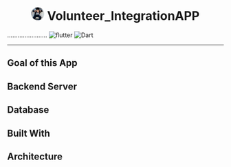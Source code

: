 # <div align="center"><img src="docs/logo.png" alt="icon" width=30> Volunteer_IntegrationAPP</div>

.......................
![flutter](https://img.shields.io/badge/Flutter-Framework-green?logo=flutter)
![Dart](https://img.shields.io/badge/Dart-Language-blue?logo=dart)
***

## Goal of this App

## Backend Server

## Database

## Built With

## Architecture

